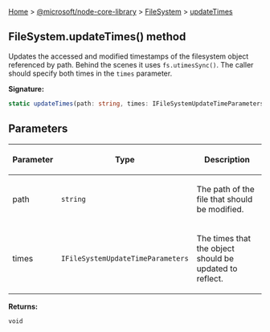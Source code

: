 [Home](./index) &gt; [@microsoft/node-core-library](./node-core-library.md) &gt; [FileSystem](./node-core-library.filesystem.md) &gt; [updateTimes](./node-core-library.filesystem.updatetimes.md)

## FileSystem.updateTimes() method

Updates the accessed and modified timestamps of the filesystem object referenced by path. Behind the scenes it uses `fs.utimesSync()`<!-- -->. The caller should specify both times in the `times` parameter.

<b>Signature:</b>

```typescript
static updateTimes(path: string, times: IFileSystemUpdateTimeParameters): void;
```

## Parameters

|  <p>Parameter</p> | <p>Type</p> | <p>Description</p> |
|  --- | --- | --- |
|  <p>path</p> | <p>`string`</p> | <p>The path of the file that should be modified.</p> |
|  <p>times</p> | <p>`IFileSystemUpdateTimeParameters`</p> | <p>The times that the object should be updated to reflect.</p> |

<b>Returns:</b>

`void`

